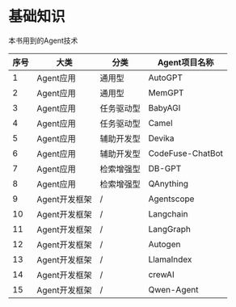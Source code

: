 # 基础知识

本书用到的Agent技术

| 序号 | 大类          | 分类       | Agent项目名称    |
| ---- | ------------- | ---------- | ---------------- |
| 1    | Agent应用     | 通用型     | AutoGPT          |
| 2    | Agent应用     | 通用型     | MemGPT           |
| 3    | Agent应用     | 任务驱动型 | BabyAGI          |
| 4    | Agent应用     | 任务驱动型 | Camel            |
| 5    | Agent应用     | 辅助开发型 | Devika           |
| 6    | Agent应用     | 辅助开发型 | CodeFuse-ChatBot |
| 7    | Agent应用     | 检索增强型 | DB-GPT           |
| 8    | Agent应用     | 检索增强型 | QAnything        |
| 9    | Agent开发框架 | /          | Agentscope       |
| 10   | Agent开发框架 | /          | Langchain        |
| 11   | Agent开发框架 | /          | LangGraph        |
| 12   | Agent开发框架 | /          | Autogen          |
| 13   | Agent开发框架 | /          | LlamaIndex       |
| 14   | Agent开发框架 | /          | crewAI           |
| 15   | Agent开发框架 | /          | Qwen-Agent       |

